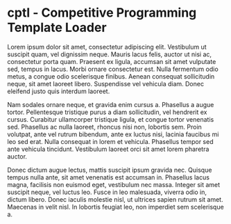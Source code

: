 # cptl - Competitive Programming Template Loader

 Lorem ipsum dolor sit amet, consectetur adipiscing elit. Vestibulum ut suscipit quam, vel dignissim neque. Mauris lacus felis, auctor ut nisi ac, consectetur porta quam. Praesent ex ligula, accumsan sit amet vulputate sed, tempus in lacus. Morbi ornare consectetur est. Nulla fermentum odio metus, a congue odio scelerisque finibus. Aenean consequat sollicitudin neque, sit amet laoreet libero. Suspendisse vel vehicula diam. Donec eleifend justo quis interdum laoreet.

Nam sodales ornare neque, et gravida enim cursus a. Phasellus a augue tortor. Pellentesque tristique purus a diam sollicitudin, vel hendrerit ex cursus. Curabitur ullamcorper tristique ligula, et congue tortor venenatis sed. Phasellus ac nulla laoreet, rhoncus nisi non, lobortis sem. Proin volutpat, ante vel rutrum bibendum, ante ex luctus nisi, lacinia faucibus mi leo sed erat. Nulla consequat in lorem et vehicula. Phasellus tempor sed ante vehicula tincidunt. Vestibulum laoreet orci sit amet lorem pharetra auctor.

Donec dictum augue lectus, mattis suscipit ipsum gravida nec. Quisque tempus nulla ante, sit amet venenatis est accumsan in. Phasellus lacus magna, facilisis non euismod eget, vestibulum nec massa. Integer sit amet suscipit neque, vel luctus leo. Fusce in leo malesuada, viverra odio in, dictum libero. Donec iaculis molestie nisl, ut ultrices sapien rutrum sit amet. Maecenas in velit nisl. In lobortis feugiat leo, non imperdiet sem scelerisque a. 
